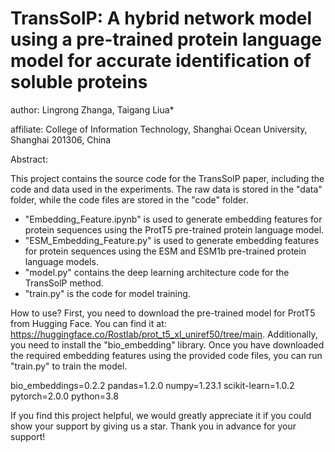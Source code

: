 # **TransSolP: A hybrid network model using a pre-trained protein language model for accurate identification of soluble proteins** 

author: Lingrong Zhanga,  Taigang Liua*

affiliate: College of Information Technology, Shanghai Ocean University, Shanghai 201306, China

Abstract:





This project contains the source code for the TransSolP paper, including the code and data used in the experiments. The raw data is stored in the "data" folder, while the code files are stored in the "code" folder.

- "Embedding_Feature.ipynb" is used to generate embedding features for protein sequences using the ProtT5 pre-trained protein language model.
- "ESM_Embedding_Feature.py" is used to generate embedding features for protein sequences using the ESM and ESM1b pre-trained protein language models.
- "model.py" contains the deep learning architecture code for the TransSolP method.
- "train.py" is the code for model training.

How to use?
First, you need to download the pre-trained model for ProtT5 from Hugging Face. You can find it at: https://huggingface.co/Rostlab/prot_t5_xl_uniref50/tree/main. Additionally, you need to install the "bio_embedding" library. Once you have downloaded the required embedding features using the provided code files, you can run "train.py" to train the model.



bio_embeddings=0.2.2
pandas=1.2.0
numpy=1.23.1
scikit-learn=1.0.2
pytorch=2.0.0
python=3.8



If you find this project helpful, we would greatly appreciate it if you could show your support by giving us a star. Thank you in advance for your support!

